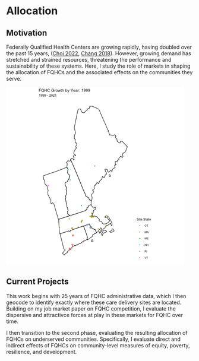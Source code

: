 # Allocation


## Motivation

Federally Qualified Health Centers are growing rapidly, having doubled over the past 15 years, ([Choi 2022](https://journals.lww.com/ambulatorycaremanagement/abstract/2022/07000/where_are_the_new_federally_qualified_health.9.aspx), [Chang 2018](https://onlinelibrary.wiley.com/doi/abs/10.1111/jrh.12330?casa_token=ETVQqyHNzjUAAAAA:NW3fnB_Zwh6ToyaZZwim5uDoTAZPi7qJgvNTGZC_I8J8xWUFq0IkgDWOL1ch4NsTw-Vi9_bjCWlJOz8)). However, growing demand has stretched and strained resources, threatening the performance and sustainability of these systems. Here, I study the role of markets in shaping the allocation of FQHCs and the associated effects on the communities they serve. 

![me](https://github.com/markowskijustin/Allocation/blob/main/visuals/growth.gif)



## Current Projects

This work begins with 25 years of FQHC administrative data, which I then geocode to identify exactly where these care delivery sites are located. Building on my job market paper on FQHC competition, I evaluate the dispersive and attractivce forces at play in these markets for FQHC over time. 

I then transition to the second phase, evaluating the resulting allocation of FQHCs on underserved communities. Specifically, I evaluate direct and indirect effects of FQHCs on community-level measures of equity, poverty, resilience, and development. 
